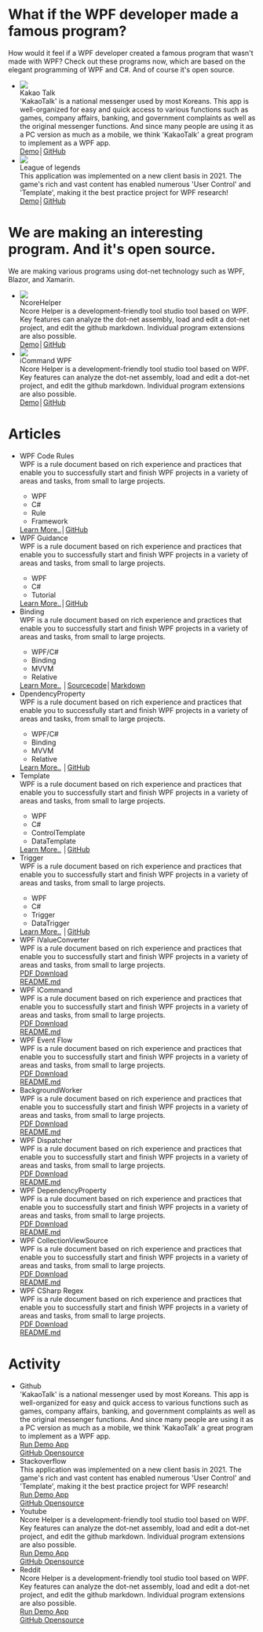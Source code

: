
<h1>What if the WPF developer made a famous program?</h1>
<div class="desc">How would it feel if a WPF developer created a famous program that wasn't made with WPF? Check out these programs now, which are based on the elegant programming of WPF and C#. And of course it's open source.</div>
<ul class="applist">
    <li>
        <img class="thumb" src="https://github.com/ncoresoftsource/docs/blob/main/ncoresoft/src/images/kakaotalk.png?raw=true">
        <div class="name">Kakao Talk</div>
        <div class="info">'KakaoTalk' is a national messenger used by most Koreans. This app is well-organized for easy and quick access to various functions such as games, company affairs, banking, and government complaints as well as the original messenger functions. And since many people are using it as a PC version as much as a mobile, we think 'KakaoTalk' a great program to implement as a WPF app.</div>
        <a href="https://github.com">Demo</a><span class="sep">│</span><a href="https://github.com">GitHub</a>
    </li>
    <li>
        <img class="thumb" src="https://github.com/ncoresoftsource/docs/blob/main/ncoresoft/src/images/leagueoflegends.png?raw=true">
        <div class="name">League of legends</div>
        <div class="info">This application was implemented on a new client basis in 2021. The game's rich and vast content has enabled numerous 'User Control' and 'Template', making it the best practice project for WPF research!</div>
        <a href="https://github.com">Demo</a><span class="sep">│</span><a href="https://github.com">GitHub</a>
    </li>
</ul>
<h1>We are making an interesting program. And it's open source.</h1>
<div class="desc">We are making various programs using dot-net technology such as WPF, Blazor, and Xamarin.</div>
<ul class="applist">
    <li>
        <img class="thumb" src="https://github.com/ncoresoftsource/docs/blob/main/ncoresoft/src/images/ncorehelper.png?raw=true">
        <div class="name">NcoreHelper</div>
        <div class="info">Ncore Helper is a development-friendly tool studio tool based on WPF. Key features can analyze the dot-net assembly, load and edit a dot-net project, and edit the github markdown. Individual program extensions are also possible.</div>
        <a href="https://github.com">Demo</a><span class="sep">│</span><a href="https://github.com">GitHub</a>
    </li>
    <li>
        <img class="thumb" src="https://github.com/ncoresoftsource/docs/blob/main/ncoresoft/src/images/icommander.png?raw=true">
        <div class="name">iCommand WPF</div>
        <div class="info">Ncore Helper is a development-friendly tool studio tool based on WPF. Key features can analyze the dot-net assembly, load and edit a dot-net project, and edit the github markdown. Individual program extensions are also possible.</div>
        <a href="https://github.com">Demo</a><span class="sep">│</span><a href="https://github.com">GitHub</a>
    </li>
</ul>
<h1>Articles</h1>
<ul class="articlelist">
    <li>
        <div class="name">WPF Code Rules</div>
        <div class="left">
            <div class="info">
                WPF is a rule document based on rich experience and practices that enable you to successfully start and finish WPF projects in a variety of areas and tasks, from small to large projects.                
            <ul class="tags">
                <li>WPF</li>
                <li>C#</li>
                <li>Rule</li>
                <li>Framework</li>
            </ul>      
            </div>              
            <div class="link">
                <a href="https://github.com">Learn More..</a><span class="sep">│</span><a href="https://github.com/ncoresoftsource/wpfcoderules">GitHub</a>
            </div>
        </div>
    </li>
    <li>
        <div class="name">WPF Guidance</div>
        <div class="left">
            <div class="info">
                WPF is a rule document based on rich experience and practices that enable you to successfully start and finish WPF projects in a variety of areas and tasks, from small to large projects.                
            <ul class="tags">
                <li>WPF</li>
                <li>C#</li>
                <li>Tutorial</li>
            </ul>      
            </div>              
            <div class="link">
                <a href="https://github.com">Learn More..</a><span class="sep">│</span><a href="https://github.com/ncoresoftsource/wpfguidance">GitHub</a>
            </div>
        </div>
    </li>
    <li>
        <div class="name">Binding</div>
        <div class="left">
            <div class="info">
                WPF is a rule document based on rich experience and practices that enable you to successfully start and finish WPF projects in a variety of areas and tasks, from small to large projects.                
            <ul class="tags">
                <li>WPF/C#</li>
                <li>Binding</li>
                <li>MVVM</li>
                <li>Relative</li>
            </ul>      
            </div>              
            <div class="link">
                <a href="https://github.com">Learn More..</a>
                <span class="sep">│</span><a href="https://github.com/ncoresoftsource/wpfxamlbinding">Sourcecode</a><span class="sep">│</span><a href="https://github.com/ncoresoftsource/wpfxamlbinding">Markdown</a>
            </div>
        </div>
    </li>
    <li>
        <div class="name">DpendencyProperty</div>
        <div class="left">
            <div class="info">
                WPF is a rule document based on rich experience and practices that enable you to successfully start and finish WPF projects in a variety of areas and tasks, from small to large projects.                
            <ul class="tags">
                <li>WPF/C#</li>
                <li>Binding</li>
                <li>MVVM</li>
                <li>Relative</li>
            </ul>      
            </div>              
            <div class="link">
                <a href="https://github.com">Learn More..</a>
                <span class="sep">│</span><a href="https://github.com/ncoresoftsource/dependencyproperty">GitHub</a>
            </div>
        </div>
    </li>
    <li>
        <div class="name">Template</div>
        <div class="left">
            <div class="info">
                WPF is a rule document based on rich experience and practices that enable you to successfully start and finish WPF projects in a variety of areas and tasks, from small to large projects.                
            <ul class="tags">
                <li>WPF</li>
                <li>C#</li>
                <li>ControlTemplate</li>
                <li>DataTemplate</li>
            </ul>      
            </div>              
            <div class="link">
                <a href="https://github.com">Learn More..</a>
                <span class="sep">│</span><a href="https://github.com/ncoresoftsource/template">GitHub</a>
            </div>
        </div>
    </li>
    <li>
        <div class="name">Trigger</div>
        <div class="left">
            <div class="info">
                WPF is a rule document based on rich experience and practices that enable you to successfully start and finish WPF projects in a variety of areas and tasks, from small to large projects.                
            <ul class="tags">
                <li>WPF</li>
                <li>C#</li>
                <li>Trigger</li>
                <li>DataTrigger</li>
            </ul>      
            </div>              
            <div class="link">
                <a href="https://github.com">Learn More..</a>
                <span class="sep">│</span><a href="https://github.com/ncoresoftsource/template">GitHub</a>
            </div>
        </div>
    </li>
    <li>
        <div class="name">WPF IValueConverter</div>
        <div class="left">
            <div class="info">
                WPF is a rule document based on rich experience and practices that enable you to successfully start and finish WPF projects in a variety of areas and tasks, from small to large projects.
            </div>
            <a href="https://github.com">PDF Download</a></br>
            <a href="https://github.com">README.md</a>
        </div>
    </li>
    <li>
        <div class="name">WPF ICommand</div>
        <div class="left">
            <div class="info">
                WPF is a rule document based on rich experience and practices that enable you to successfully start and finish WPF projects in a variety of areas and tasks, from small to large projects.
            </div>
            <a href="https://github.com">PDF Download</a></br>
            <a href="https://github.com">README.md</a>
        </div>
    </li>
    <li>
        <div class="name">WPF Event Flow</div>
        <div class="left">
            <div class="info">
                WPF is a rule document based on rich experience and practices that enable you to successfully start and finish WPF projects in a variety of areas and tasks, from small to large projects.
            </div>
            <a href="https://github.com">PDF Download</a></br>
            <a href="https://github.com">README.md</a>
        </div>
    </li>
    <li>
        <div class="name">BackgroundWorker</div>
        <div class="left">
            <div class="info">
                WPF is a rule document based on rich experience and practices that enable you to successfully start and finish WPF projects in a variety of areas and tasks, from small to large projects.
            </div>
            <a href="https://github.com">PDF Download</a></br>
            <a href="https://github.com">README.md</a>
        </div>
    </li>
    <li>
        <div class="name">WPF Dispatcher</div>
        <div class="left">
            <div class="info">
                WPF is a rule document based on rich experience and practices that enable you to successfully start and finish WPF projects in a variety of areas and tasks, from small to large projects.
            </div>
            <a href="https://github.com">PDF Download</a></br>
            <a href="https://github.com">README.md</a>
        </div>
    </li>
    <li>
        <div class="name">WPF DependencyProperty</div>
        <div class="left">
            <div class="info">
                WPF is a rule document based on rich experience and practices that enable you to successfully start and finish WPF projects in a variety of areas and tasks, from small to large projects.
            </div>
            <a href="https://github.com">PDF Download</a></br>
            <a href="https://github.com">README.md</a>
        </div>
    </li>
    <li>
        <div class="name">WPF CollectionViewSource</div>
        <div class="left">
            <div class="info">
                WPF is a rule document based on rich experience and practices that enable you to successfully start and finish WPF projects in a variety of areas and tasks, from small to large projects.
            </div>
            <a href="https://github.com">PDF Download</a></br>
            <a href="https://github.com">README.md</a>
        </div>
    </li>
    <li>
        <div class="name">WPF CSharp Regex</div>
        <div class="left">
            <div class="info">
                WPF is a rule document based on rich experience and practices that enable you to successfully start and finish WPF projects in a variety of areas and tasks, from small to large projects.
            </div>
            <a href="https://github.com">PDF Download</a></br>
            <a href="https://github.com">README.md</a>
        </div>
    </li>
</ul>

<h1>Activity</h1>
<ul class="activitylist">
    <li>
        <div class="name">Github</div>
        <div class="info">'KakaoTalk' is a national messenger used by most Koreans. This app is well-organized for easy and quick access to various functions such as games, company affairs, banking, and government complaints as well as the original messenger functions. And since many people are using it as a PC version as much as a mobile, we think 'KakaoTalk' a great program to implement as a WPF app.</div>
        <a href="https://github.com">Run Demo App</a></br>
        <a href="https://github.com">GitHub Opensource</a>
    </li>
    <li>
        <div class="name">Stackoverflow</div>
        <div class="info">This application was implemented on a new client basis in 2021. The game's rich and vast content has enabled numerous 'User Control' and 'Template', making it the best practice project for WPF research!</div>
        <a href="https://github.com">Run Demo App</a></br>
        <a href="https://github.com">GitHub Opensource</a>
    </li>
    <li>
        <div class="name">Youtube</div>
        <div class="info">Ncore Helper is a development-friendly tool studio tool based on WPF. Key features can analyze the dot-net assembly, load and edit a dot-net project, and edit the github markdown. Individual program extensions are also possible.</div>
        <a href="https://github.com">Run Demo App</a></br>
        <a href="https://github.com">GitHub Opensource</a>
    </li>
    <li>
        <div class="name">Reddit</div>
        <div class="info">Ncore Helper is a development-friendly tool studio tool based on WPF. Key features can analyze the dot-net assembly, load and edit a dot-net project, and edit the github markdown. Individual program extensions are also possible.</div>
        <a href="https://github.com">Run Demo App</a></br>
        <a href="https://github.com">GitHub Opensource</a>
    </li>
</ul>

